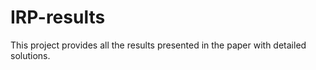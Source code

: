 # IRP-results
This project provides all the results presented in the paper with detailed solutions.
